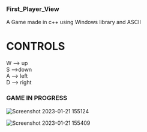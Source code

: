 ### First_Player_View
 A Game made in c++ using Windows library and ASCII

 # CONTROLS

 W --> up   
 S -->down    
 A --> left     
 D --> right    

### GAME IN PROGRESS


![Screenshot 2023-01-21 155124](https://user-images.githubusercontent.com/90249481/213862638-2bce6f53-8722-43b7-82a3-eb7be60bbf68.jpg)


![Screenshot 2023-01-21 155409](https://user-images.githubusercontent.com/90249481/213862722-4c7aefd5-a099-4e69-82c8-09d9ebb3167f.jpg)
